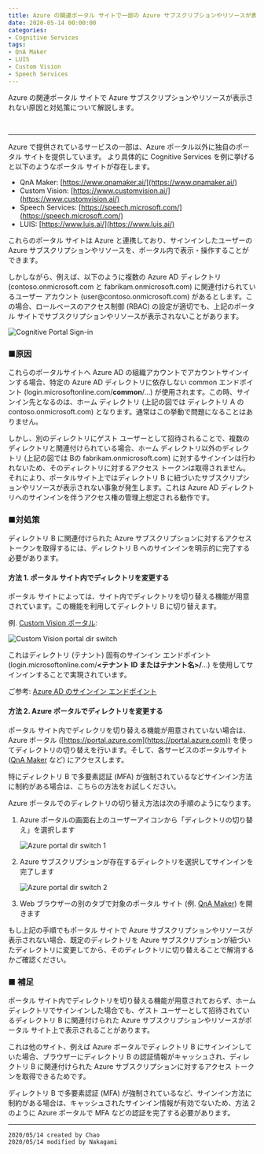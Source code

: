 ```yaml
---
title: Azure の関連ポータル サイトで一部の Azure サブスクリプションやリソースが表示されない事象の原因と対処策
date: 2020-05-14 00:00:00
categories:
- Cognitive Services
tags:
- QnA Maker
- LUIS
- Custom Vision
- Speech Services
---
```

Azure の関連ポータル サイトで Azure サブスクリプションやリソースが表示されない原因と対処策について解説します。
<!-- more -->
<br>

***
Azure で提供されているサービスの一部は、Azure ポータル以外に独自のポータル サイトを提供しています。
より具体的に Cognitive Services を例に挙げると以下のようなポータル サイトが存在します。

- QnA Maker: [https://www.qnamaker.ai/](https://www.qnamaker.ai/)
- Custom Vision: [https://www.customvision.ai/](https://www.customvision.ai/)
- Speech Services: [https://speech.microsoft.com/](https://speech.microsoft.com/)
- LUIS: [https://www.luis.ai/](https://www.luis.ai/)

これらのポータル サイトは Azure と連携しており、サインインしたユーザーの Azure サブスクリプションやリソースを、ポータル内で表示・操作することができます。

しかしながら、例えば、以下のように複数の Azure AD ディレクトリ (contoso.onmicrosoft.com と fabrikam.onmicrosoft.com) に関連付けられているユーザー アカウント (user\@contoso.onmicrosoft.com) があるとします。この場合、ロールベースのアクセス制御 (RBAC) の設定が適切でも、上記のポータル サイトでサブスクリプションやリソースが表示されないことがあります。

![Cognitive Portal Sign-in](https://jpaiblog.github.io/images/cognitive-portal-sub-not-found/cognitive-portal-AAD-tenant.png)

### ■原因
これらのポータルサイトへ Azure AD の組織アカウントでアカウントサインインする場合、特定の Azure AD ディレクトリに依存しない common エンドポイント (login.microsoftonline.com/**common**/…) が使用されます。この時、サインイン先となるのは、ホーム ディレクトリ  (上記の図では ディレクトリ A の contoso.onmicrosoft.com) となります。通常はこの挙動で問題になることはありません。

しかし、別のディレクトリにゲスト ユーザーとして招待されることで、複数のディレクトリと関連付けられている場合、ホーム ディレクトリ以外のディレクトリ (上記の図では Bの fabrikam.onmicrosoft.com) に対するサインインは行われないため、そのディレクトリに対するアクセス トークンは取得されません。それにより、ポータルサイト上ではディレクトリ B に紐づいたサブスクリプションやリソースが表示されない事象が発生します。これは Azure AD ディレクトリへのサインインを伴うアクセス権の管理上想定される動作です。

### ■対処策
ディレクトリ B に関連付けられた Azure サブスクリプションに対するアクセス トークンを取得するには、ディレクトリ B へのサインインを明示的に完了する必要があります。

#### 方法 1. ポータル サイト内でディレクトリを変更する
ポータル サイトによっては、サイト内でディレクトリを切り替える機能が用意されています。この機能を利用してディレクトリ B に切り替えます。

例. [Custom Vision ポータル](https://www.customvision.ai/):

![Custom Vision portal dir switch](https://jpaiblog.github.io/images/cognitive-portal-sub-not-found/custom-vision-dir-switch.png)

これはディレクトリ (テナント) 固有のサインイン エンドポイント (login.microsoftonline.com/**<テナント ID またはテナント名>/**…) を使用してサインインすることで実現されています。

ご参考: [Azure AD のサインイン エンドポイント](https://docs.microsoft.com/ja-jp/azure/active-directory/develop/active-directory-v2-protocols#endpoints)

#### 方法 2. Azure ポータルでディレクトリを変更する
ポータル サイト内でディレクリを切り替える機能が用意されていない場合は、Azure ポータル ([https://portal.azure.com](https://portal.azure.com)) を使ってディレクトリの切り替えを行います。そして、各サービスのポータルサイト ([QnA Maker](https://www.qnamaker.ai/) など) にアクセスします。

特にディレクトリ B で多要素認証 (MFA) が強制されているなどサインイン方法に制約がある場合は、こちらの方法をお試しください。

Azure ポータルでのディレクトリの切り替え方法は次の手順のようになります。

1. Azure ポータルの画面右上のユーザーアイコンから「ディレクトリの切り替え」を選択します

    ![Azure portal dir switch 1](https://jpaiblog.github.io/images/cognitive-portal-sub-not-found/azure-portal-dir-switch-1.png)

2. Azure サブスクリプションが存在するディレクトリを選択してサインインを完了します

    ![Azure portal dir switch 2](https://jpaiblog.github.io/images/cognitive-portal-sub-not-found/azure-portal-dir-switch-2.png)
 
3. Web ブラウザーの別のタブで対象のポータル サイト (例. [QnA Maker](https://www.qnamaker.ai/)) を開きます

もし上記の手順でもポータル サイトで Azure サブスクリプションやリソースが表示されない場合、既定のディレクトリを Azure サブスクリプションが紐づいたディレクトリに変更してから、そのディレクトリに切り替えることで解消するかご確認ください。

### ■ 補足
ポータル サイト内でディレクトリを切り替える機能が用意されておらず、ホーム ディレクトリでサインインした場合でも、ゲスト ユーザーとして招待されているディレクトリ B に関連付けられた Azure サブスクリプションやリソースがポータル サイト上で表示されることがあります。

これは他のサイト、例えば Azure ポータルでディレクトリ B にサインインしていた場合、ブラウザーにディレクトリ B の認証情報がキャッシュされ、ディレクトリ B に関連付けられた Azure サブスクリプションに対するアクセス トークンを取得できるためです。

ディレクトリ B で多要素認証 (MFA) が強制されているなど、サインイン方法に制約がある場合は、キャッシュされたサインイン情報が有効でないため、方法 2 のように Azure ポータルで MFA などの認証を完了する必要があります。  

***
`2020/05/14 created by Chao`  
`2020/05/14 modified by Nakagami`  